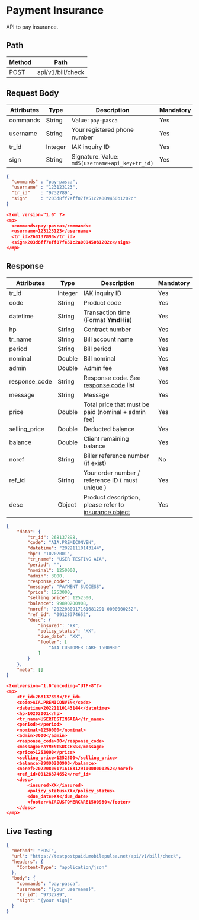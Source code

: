 # Payment Insurance

API to pay insurance.

## Path

Method | Path 
---------|----------
 POST | api/v1/bill/check

## Request Body

<!-- title: Request Attributes -->
Attributes | Type | Description | Mandatory
---------|----------|---------|----------
commands | String | Value: `pay-pasca` | Yes
username | String | Your registered phone number | Yes
tr_id | Integer | IAK inquiry ID | Yes
sign | String | Signature. Value: `md5(username+api_key+tr_id)` | Yes

<!--
type: tab
title: JSON
-->

```json
{
  "commands" : "pay-pasca",
  "username" : "123123123",
  "tr_id"    : "9732789",
  "sign"     : "203d8ff7eff07fe51c2a009450b1202c"
}
```

<!--
type: tab
title: XML
-->

```json
<?xml version="1.0" ?>
<mp>
  <commands>pay-pasca</commands>
  <username>123123123</username>
  <tr_id>268137898</tr_id>
  <sign>203d8ff7eff07fe51c2a009450b1202c</sign>
</mp>
```
<!-- type: tab-end -->

## Response

<!-- title: Response Attributes -->
Attributes | Type | Description | Mandatory
---------|----------|---------|----------
tr_id | Integer | IAK inquiry ID | Yes
code | String | Product code | Yes
datetime | String | Transaction time (Format **YmdHis**) | Yes 
hp | String | Contract number | Yes
tr_name | String | Bill account name | Yes
period | String | Bill period | Yes
nominal | Double | Bill nominal | Yes
admin | Double | Admin fee | Yes
response_code | String | Response code. See [response code](../../../response-code.md) list | Yes
message | String | Message | Yes
price | Double | Total price that must be paid (nominal + admin fee) | Yes
selling_price | Double | Deducted balance | Yes
balance | Double | Client remaining balance | Yes
noref | String | Biller reference number (if exist) | No
ref_id | String | Your order number / reference ID ( must unique ) | Yes
desc | Object | Product description, please refer to [insurance object](./insurance-object.md) | Yes

<!--
type: tab
title: JSON
-->

```json
{
	"data": {
		"tr_id": 268137898,
		"code": "AIA.PREMICONVEN",
		"datetime": "20221110143144",
		"hp": "10202001",
		"tr_name": "USER TESTING AIA",
		"period": "",
		"nominal": 1250000,
		"admin": 3000,
		"response_code": "00",
		"message": "PAYMENT SUCCESS",
		"price": 1253000,
		"selling_price": 1252500,
		"balance": 99890200908,
		"noref": "2022080917161681291 0000000252",
		"ref_id": "09128374652",
		"desc": {
			"insured": "XX",
			"policy_status": "XX",
			"due_date": "XX",
			"footer": [
				"AIA CUSTOMER CARE 1500980"
			]
		}
	},
	"meta": []
}
```

<!--
type: tab
title: XML
-->

```json
<?xmlversion="1.0"encoding="UTF-8"?>
<mp>
	<tr_id>268137898</tr_id>
	<code>AIA.PREMICONVEN</code>
	<datetime>20221110143144</datetime>
	<hp>10202001</hp>
	<tr_name>USERTESTINGAIA</tr_name>
	<period></period>
	<nominal>1250000</nominal>
	<admin>3000</admin>
	<response_code>00</response_code>
	<message>PAYMENTSUCCESS</message>
	<price>1253000</price>
	<selling_price>1252500</selling_price>
	<balance>99890200908</balance>
	<noref>20220809171616812910000000252</noref>
	<ref_id>09128374652</ref_id>
	<desc>
		<insured>XX</insured>
		<policy_status>XX</policy_status>
		<due_date>XX</due_date>
		<footer>AIACUSTOMERCARE1500980</footer>
	</desc>
</mp>
```
<!-- type: tab-end -->

## Live Testing

```json http
{
  "method": "POST",
  "url": "https://testpostpaid.mobilepulsa.net/api/v1/bill/check",
  "headers": {
    "Content-Type": "application/json"
  },
  "body": {
    "commands": "pay-pasca",
    "username": "{your username}",
    "tr_id": "9732789",
    "sign": "{your sign}"
  }
}
```
